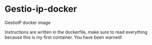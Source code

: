 # Gestio-ip-docker
GestioIP docker image

Instructions are written in the dockerfile, make sure to read everything because this is my first container. You have been warned!
